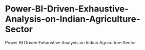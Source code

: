# Power-BI-Driven-Exhaustive-Analysis-on-Indian-Agriculture-Sector
Power BI Driven Exhaustive Analysis on Indian Agriculture Sector
